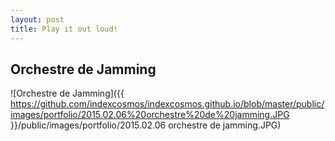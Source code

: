 ```yaml
---
layout: post
title: Play it out loud!
---
```


## Orchestre de Jamming

![Orchestre de Jamming]({{ https://github.com/indexcosmos/indexcosmos.github.io/blob/master/public/images/portfolio/2015.02.06%20orchestre%20de%20jamming.JPG }}/public/images/portfolio/2015.02.06 orchestre de jamming.JPG)